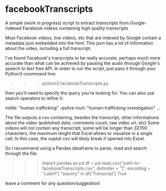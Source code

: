# facebookTranscripts
A simple (work in progress) script to extract transcripts from Google-indexed Facebook videos containing high quality transcripts

Most Facebook videos, live videos, etc that are indexed by Google contain a metadata json embedded into the html. This json has a lot of information about the video, including
a full transcript.

I've found Facebook's transcripts to be really accurate, perhaps much more accurate than what can be achieved by passing the audio through Google's speech to text free API.
In order to run the script, just pass it through your Python3 coommand line:

>>> python3 facebookTranscripts.py

then you'll need to specify the query you're looking for. You can also use search operators to refine it:

intitle: "human trafficking" -police
inurl: "human-trafficking-investigation"
...


The file outputs a csv containing, besides the transcript, other informations about the video (published date; comments count; raw video url, etc)
Some videos will not contain any transcript; some will be longer than 32700 characters, the maximum lenght that Excel allows to visualize in a single cell. In this case, the ouptut csv
will likely break if opened into Excel.

So I recommend using a Pandas dataframe to parse, read and search through the file:

>>> import pandas as pd
>>> df = pd.read_csv("path-to-facebookTranscripts.csv", delimiter = "|", encoding = "Latin1")
>>> "slavery" in df['Transcript']
>>> True

leave a comment for any question/suggestion!

